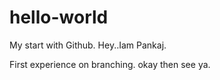 # hello-world
My start with Github.
Hey..Iam Pankaj.

First experience on branching.
okay then see ya.
